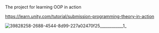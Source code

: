 The project for learning OOP in action

https://learn.unity.com/tutorial/submission-programming-theory-in-action

![39828258-2688-4544-8d99-227a02470f25____________1_](https://github.com/jhy-an/Programming-Theory-Repo/assets/57859338/9adcff2d-59cb-4906-bb9d-ff9a2b931cc0)
